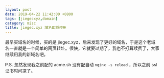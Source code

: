 ```yaml
---
layout: post
date: 2019-04-22 11:42:00 +0800
tags: [jiegecxyz,domain]
category: misc
title: jiegec.xyz 域名即将停用
---
```


最早买域名的时候，买的是 jiegec.xyz，后来发现了更好的域名，于是这个老域名一直就是一个简单的网页转址。很快，它就要过期了，我也不打算续费了，大家继续用我的新域名吧。

P.S. 忽然发现我之前配的 acme.sh 没有配自动 `nginx -s reload` ，所以之前 ssl 证书时间凉了。
